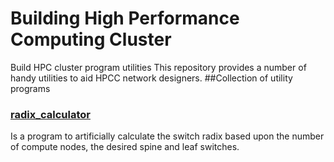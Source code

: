 # Building High Performance Computing Cluster
Build HPC cluster program utilities
This repository provides a number of handy utilities to aid HPCC network designers.
##Collection of utility programs
### <ins> radix_calculator </ins>
  Is a program to artificially calculate the switch radix based upon the number of compute nodes, the desired spine and leaf switches.
